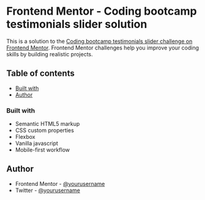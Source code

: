 # Frontend Mentor - Coding bootcamp testimonials slider solution

This is a solution to the [Coding bootcamp testimonials slider challenge on Frontend Mentor](https://www.frontendmentor.io/challenges/coding-bootcamp-testimonials-slider-4FNyLA8JL). Frontend Mentor challenges help you improve your coding skills by building realistic projects.

## Table of contents

- [Built with](#built-with)
- [Author](#author)

### Built with

- Semantic HTML5 markup
- CSS custom properties
- Flexbox
- Vanilla javascript
- Mobile-first workflow

## Author

- Frontend Mentor - [@yourusername](https://www.frontendmentor.io/profile/prime1999)
- Twitter - [@yourusername](https://www.twitter.com/YakubuMoshood)

